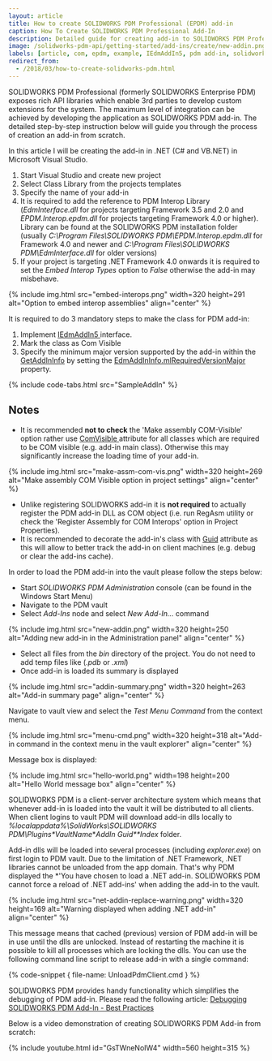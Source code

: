 ```yaml
---
layout: article
title: How to create SOLIDWORKS PDM Professional (EPDM) add-in
caption: How To Create SOLIDWORKS PDM Professional Add-In
description: Detailed guide for creating add-in to SOLIDWORKS PDM Professional (formerly EPDM)
image: /solidworks-pdm-api/getting-started/add-ins/create/new-addin.png
labels: [article, com, epdm, example, IEdmAddIn5, pdm add-in, solidworks pdm api]
redirect_from:
  - /2018/03/how-to-create-solidworks-pdm.html
---
```

SOLIDWORKS PDM Professional (formerly SOLIDWORKS Enterprise PDM) exposes rich API libraries which enable 3rd parties to develop custom extensions for the system. The maximum level of integration can be achieved by developing the application as SOLIDWORKS PDM add-in. The detailed step-by-step instruction below will guide you through the process of creation an add-in from scratch.  

In this article I will be creating the add-in in .NET (C# and VB.NET) in Microsoft Visual Studio.  

1. Start Visual Studio and create new project
1. Select Class Library from the projects templates
1. Specify the name of your add-in
1. It is required to add the reference to PDM Interop Library (*EdmInterface.dll* for projects targeting Framework 3.5 and 2.0 and *EPDM.Interop.epdm.dll* for projects targeting Framework 4.0 or higher). Library can be found at the SOLIDWORKS PDM installation folder (usually *C:\Program Files\SOLIDWORKS PDM\EPDM.Interop.epdm.dll* for Framework 4.0 and newer and *C:\Program Files\SOLIDWORKS PDM\EdmInterface.dll* for older versions)
1. If your project is targeting .NET Framework 4.0 onwards it is required to set the *Embed Interop Types* option to *False* otherwise the add-in may misbehave.

{% include img.html src="embed-interops.png" width=320 height=291 alt="Option to embed interop assemblies" align="center" %}

It is required to do 3 mandatory steps to make the class for PDM add-in:

1. Implement [IEdmAddIn5 ](http://help.solidworks.com/2014/english/api/epdmapi/epdm.interop.epdm~epdm.interop.epdm.iedmaddin5.html)interface.
1. Mark the class as Com Visible
1. Specify the minimum major version supported by the add-in within the [GetAddInInfo](http://help.solidworks.com/2014/english/api/epdmapi/EPDM.Interop.epdm~EPDM.Interop.epdm.IEdmAddIn5~GetAddInInfo.html) by setting the [EdmAddInInfo.mlRequiredVersionMajor](http://help.solidworks.com/2014/english/api/epdmapi/epdm.interop.epdm~epdm.interop.epdm.edmaddininfo~mlrequiredversionmajor.html) property.

{% include code-tabs.html src="SampleAddIn" %}

## Notes

* It is recommended **not to check** the 'Make assembly COM-Visible' option rather use [ComVisible ](https://msdn.microsoft.com/en-us/library/system.runtime.interopservices.comvisibleattribute(v=vs.110).aspx)attribute for all classes which are required to be COM visible (e.g. add-in main class). Otherwise this may significantly increase the loading time of your add-in.

{% include img.html src="make-assm-com-vis.png" width=320 height=269 alt="Make assembly COM Visible option in project settings" align="center" %}

* Unlike registering SOLIDWORKS add-in it is **not required** to actually register the PDM add-in DLL as COM object (i.e. run RegAsm utility or check the 'Register Assembly for COM Interops' option in Project Properties).
* It is recommended to decorate the add-in's class with [Guid](https://msdn.microsoft.com/en-us/library/system.runtime.interopservices.guidattribute(v=vs.110).aspx) attribute as this will allow to better track the add-in on client machines (e.g. debug or clear the add-ins cache).

In order to load the PDM add-in into the vault please follow the steps below:

* Start *SOLIDWORKS PDM Administration* console (can be found in the Windows Start Menu)
* Navigate to the PDM vault
* Select *Add-Ins* node and select *New Add-In...* command

{% include img.html src="new-addin.png" width=320 height=250 alt="Adding new add-in in the Administration panel" align="center" %}
    
* Select all files from the *bin* directory of the project. You do not need to add temp files like (*.pdb* or *.xml*)
* Once add-in is loaded its summary is displayed

{% include img.html src="addin-summary.png" width=320 height=263 alt="Add-in summary page" align="center" %}

Navigate to vault view and select the *Test Menu Command* from the context menu.  

{% include img.html src="menu-cmd.png" width=320 height=318 alt="Add-in command in the context menu in the vault explorer" align="center" %}

Message box is displayed:  

{% include img.html src="hello-world.png" width=198 height=200 alt="Hello World message box" align="center" %}

SOLIDWORKS PDM is a client-server architecture system which means that whenever add-in is loaded into the vault it will be distributed to all clients. When client logins to vault PDM will download add-in dlls locally to *%localappdata%\SolidWorks\SOLIDWORKS PDM\Plugins\**VaultName**\**AddIn Guid**Index* folder.

Add-in dlls will be loaded into several processes (including *explorer.exe*) on first login to PDM vault. Due to the limitation of .NET Framework, .NET libraries cannot be unloaded from the app domain. That's why PDM displayed the *'You have chosen to load a .NET add-in. SOLIDWORKS PDM cannot force a reload of .NET add-ins' when adding the add-in to the vault.

{% include img.html src="net-addin-replace-warning.png" width=320 height=169 alt="Warning displayed when adding .NET add-in" align="center" %}

This message means that cached (previous) version of PDM add-in will be in use until the dlls are unlocked. Instead of restarting the machine it is possible to kill all processes which are locking the dlls. You can use the following command line script to release add-in with a single command:

{% code-snippet { file-name: UnloadPdmClient.cmd } %}

SOLIDWORKS PDM provides handy functionality which simplifies the debugging of PDM add-in.
Please read the following article: [Debugging SOLIDWORKS PDM Add-In - Best Practices](solidworks-pdm-api/getting-started/add-ins/debugging-best-practices)  

Below is a video demonstration of creating SOLIDWORKS PDM Add-in from scratch:

{% include youtube.html id="GsTWneNoIW4" width=560 height=315 %}
